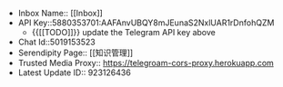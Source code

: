 - Inbox Name:: [[Inbox]]
- API Key::5880353701:AAFAnvUBQY8mJEunaS2NxlUAR1rDnfohQZM
    - {{[[TODO]]}} update the Telegram API key above
- Chat Id::5019153523
- Serendipity Page:: [[知识管理]]
- Trusted Media Proxy:: https://telegroam-cors-proxy.herokuapp.com 
- Latest Update ID:: 923126436
